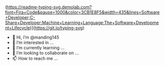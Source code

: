 (https://readme-typing-svg.demolab.com?font=Fira+Code&pause=1000&color=3CB1E8F5&width=435&lines=Software+Developer;C-Sharp+Developer;Machine+Learning+Language;The+Software+Development+Lifecycle)](https://git.io/typing-svg)
- 👋 Hi, I’m @manding145
- 👀 I’m interested in ...
- 🌱 I’m currently learning ...
- 💞️ I’m looking to collaborate on ...
- 📫 How to reach me ...

<!---
manding145/manding145 is a ✨ special ✨ repository because its `README.md` (this file) appears on your GitHub profile.
You can click the Preview link to take a look at your changes.
--->
